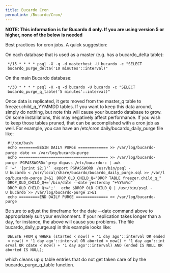 ```yaml
---
title: Bucardo Cron
permalink: /Bucardo/Cron/
---
```


**NOTE: This information is for Bucardo 4 only. If you are using version 5 or higher, none of the below is needed**

Best practices for cron jobs. A quick suggestion:

On each database that is used as a master (e.g. has a bucardo_delta table):

` */15 * * * * psql -X -q -d masterhost -U bucardo -c "SELECT`
` bucardo_purge_delta('10 minutes'::interval)"`

On the main Bucardo database:

` */30 * * * * psql -X -q -d bucardo -U bucardo -c "SELECT`
` bucardo_purge_q_table('5 minutes'::interval)"`

Once data is replicated, it gets moved from the master_q table to freezer.child_q_YYMMDD tables. If you want to keep this data around, simply do nothing, but note this will cause your bucardo database to grow. On some installations, this may negatively affect performance. If you wish to keep those tables pruned, that can be accomplished with a cron job as well. For example, you can have an /etc/cron.daily/bucardo_daily_purge file like:

` #!/bin/bash`
` echo ========BEGIN DAILY PURGE ============= >> /var/log/bucardo-purge`
` date >> /var/log/bucardo-purge`
` echo ======================================= >> /var/log/bucardo-purge`
``  PGPASSWORD=`grep dbpass /etc/bucardorc | awk -F '=' '{print $2;}'` ``
` export PGPASSWORD`
` /usr/bin/psql -U bucardo < /usr/local/share/bucardo/bucardo_daily_purge.sql >> /var/log/bucardo-purge 2>&1`
` DROP_OLD_CHILD_Q="DROP TABLE freezer.child_q_"`
``  DROP_OLD_CHILD_Q+=`/bin/date --date yesterday "+%Y%m%d"` ``
` DROP_OLD_CHILD_Q+=';' `
` echo $DROP_OLD_CHILD_Q | /usr/bin/psql -U bucardo >> /var/log/bucardo-purge 2>&1  `
` echo =========END DAILY PURGE ============== >> /var/log/bucardo-purge`

Be sure to adjust the timeframe for the date --date command above to appropriately suit your environment. If your replication takes longer than a day, for instance, the above will cause you problems. The file bucardo_daily_purge.sql in this example looks like:

` DELETE FROM q WHERE (started < now() + '1 day ago'::interval OR ended < now() + '1 day ago'::interval OR aborted < now() + '1 day ago'::interval OR cdate < now() + '1 day ago'::interval) AND (ended IS NULL OR aborted IS NULL);`

which cleans up q table entries that do not get taken care of by the bucardo_purge_q_table function.
